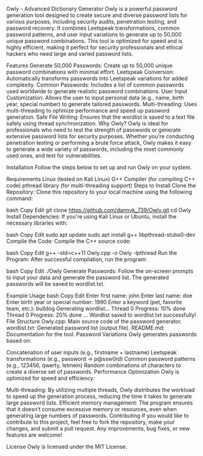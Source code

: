 Owly - Advanced Dictionary Generator
Owly is a powerful password generation tool designed to create secure and diverse password lists for various purposes, including security audits, penetration testing, and password recovery. It combines Leetspeak transformations, common password patterns, and user input variations to generate up to 50,000 unique password combinations. This tool is optimized for speed and is highly efficient, making it perfect for security professionals and ethical hackers who need large and varied password lists.

Features
Generate 50,000 Passwords: Create up to 50,000 unique password combinations with minimal effort.
Leetspeak Conversion: Automatically transforms passwords into Leetspeak variations for added complexity.
Common Passwords: Includes a list of common passwords used worldwide to generate realistic password combinations.
User Input Customization: Allows the user to input personal data (e.g., name, birth year, special number) to generate tailored passwords.
Multi-threading: Uses multi-threading to optimize performance and speed up password generation.
Safe File Writing: Ensures that the wordlist is saved to a text file safely using thread synchronization.
Why Owly?
Owly is ideal for professionals who need to test the strength of passwords or generate extensive password lists for security purposes. Whether you're conducting penetration testing or performing a brute force attack, Owly makes it easy to generate a wide variety of passwords, including the most commonly used ones, and test for vulnerabilities.

Installation
Follow the steps below to set up and run Owly on your system.

Requirements
Linux (tested on Kali Linux)
G++ Compiler (for compiling C++ code)
pthread library (for multi-threading support)
Steps to Install
Clone the Repository: Clone this repository to your local machine using the following command:

bash
Copy
Edit
git clone https://github.com/dannyk_739/Owly.git
cd Owly
Install Dependencies: If you're using Kali Linux or Ubuntu, install the necessary libraries with:

bash
Copy
Edit
sudo apt update
sudo apt install g++ libpthread-stubs0-dev
Compile the Code: Compile the C++ source code:

bash
Copy
Edit
g++ -std=c++11 Owly.cpp -o Owly -lpthread
Run the Program: After successful compilation, run the program:

bash
Copy
Edit
./Owly
Generate Passwords: Follow the on-screen prompts to input your data and generate the password list. The generated passwords will be saved to wordlist.txt.

Example Usage
bash
Copy
Edit
Enter first name: john
Enter last name: doe
Enter birth year or special number: 1990
Enter a keyword (pet, favorite team, etc.): bulldog
Generating wordlist...
Thread 0 Progress: 10% done
Thread 0 Progress: 20% done
...
Wordlist saved to wordlist.txt successfully!
File Structure
Owly.cpp: Main source code of the password generator.
wordlist.txt: Generated password list (output file).
README.md: Documentation for the tool.
Password Variations
Owly generates passwords based on:

Concatenation of user inputs (e.g., firstname + lastname)
Leetspeak transformations (e.g., password → p@ssw0rd)
Common password patterns (e.g., 123456, qwerty, letmein)
Random combinations of characters to create a diverse set of passwords.
Performance Optimization
Owly is optimized for speed and efficiency:

Multi-threading: By utilizing multiple threads, Owly distributes the workload to speed up the generation process, reducing the time it takes to generate large password lists.
Efficient memory management: The program ensures that it doesn’t consume excessive memory or resources, even when generating large numbers of passwords.
Contributing
If you would like to contribute to this project, feel free to fork the repository, make your changes, and submit a pull request. Any improvements, bug fixes, or new features are welcome!

License
Owly is licensed under the MIT License.
